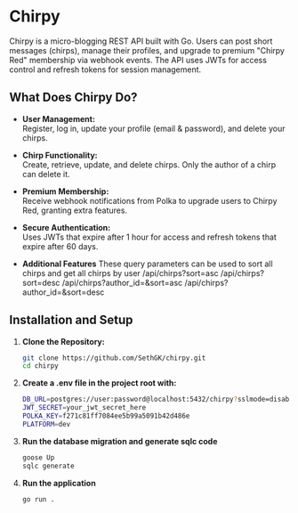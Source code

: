# Chirpy

Chirpy is a micro-blogging REST API built with Go. Users can post short messages (chirps), manage their profiles, and upgrade to premium "Chirpy Red" membership via webhook events. The API uses JWTs for access control and refresh tokens for session management.

## What Does Chirpy Do?

- **User Management:**  
  Register, log in, update your profile (email & password), and delete your chirps.
- **Chirp Functionality:**  
  Create, retrieve, update, and delete chirps. Only the author of a chirp can delete it.

- **Premium Membership:**  
  Receive webhook notifications from Polka to upgrade users to Chirpy Red, granting extra features.
- **Secure Authentication:**  
  Uses JWTs that expire after 1 hour for access and refresh tokens that expire after 60 days.

- **Additional Features**
  These query parameters can be used to sort all chirps and get all chirps by user
  /api/chirps?sort=asc
  /api/chirps?sort=desc
  /api/chirps?author_id=<uuid>&sort=asc
  /api/chirps?author_id=<uuid>&sort=desc

## Installation and Setup

1. **Clone the Repository:**
   ```bash
   git clone https://github.com/SethGK/chirpy.git
   cd chirpy

2. **Create a .env file in the project root with:**
    ```bash
    DB_URL=postgres://user:password@localhost:5432/chirpy?sslmode=disable
    JWT_SECRET=your_jwt_secret_here
    POLKA_KEY=f271c81ff7084ee5b99a5091b42d486e
    PLATFORM=dev

3. **Run the database migration and generate sqlc code**
    ```bash
    goose Up
    sqlc generate

4. **Run the application**
    ```bash
    go run .

